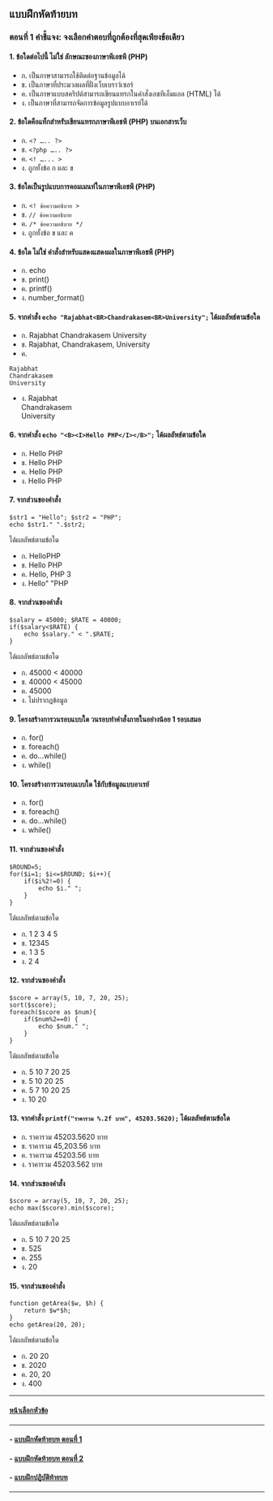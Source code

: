 ## แบบฝึกหัดท้ายบท
### ตอนที่ 1 คำชี้แจง: จงเลือกคำตอบที่ถูกต้องที่สุดเพียงข้อเดียว

#### 1.	ข้อใดต่อไปนี้ ไม่ใช่ ลักษณะของภาษาพีเอชพี (PHP)
* ก. เป็นภาษาสามารถใช้ติดต่อฐานข้อมูลได้			
* ข. เป็นภาษาที่ประมวลผลที่ฝั่งเว็บเบราว์เซอร์
* ค. เป็นภาษาแบบสคริปต์สามารถเขียนแทรกในคำสั่งเอชทีเอ็มแอล (HTML) ได้
* ง. เป็นภาษาที่สามารถจัดการข้อมูลรูปแบบอาเรย์ได้
#### 2.	ข้อใดคือแท็กสำหรับเขียนแทรกภาษาพีเอชพี (PHP) บนเอกสารเว็บ
* ก. ```<? ….. ?>```			
* ข. ```<?php ….. ?>```
* ค. ```<! …... >```			
* ง. ถูกทั้งข้อ ก และ ข
#### 3.	ข้อใดเป็นรูปแบบการคอมเมนท์ในภาษาพีเอชพี (PHP)
* ก. ```<! ข้อความอธิบาย >```		
* ข. ```// ข้อความอธิบาย```
* ค. ```/* ข้อความอธิบาย */```	
* ง. ถูกทั้งข้อ ข และ ค
#### 4.	ข้อใด ไม่ใช่ คำสั่งสำหรับแสดงแสดงผลในภาษาพีเอชพี (PHP)
* ก. echo				
* ข. print()
* ค. printf()				
* ง. number_format()
#### 5.	จากคำสั่ง ```echo "Rajabhat<BR>Chandrakasem<BR>University";``` ได้ผลลัพธ์ตามข้อใด
* ก. Rajabhat Chandrakasem University	
* ข. Rajabhat, Chandrakasem, University
* ค.  
```
Rajabhat 
Chandrakasem 
University
```
* ง. Rajabhat<BR>Chandrakasem<BR>University
#### 6.	จากคำสั่ง ```echo "<B><I>Hello PHP</I></B>";``` ได้ผลลัพธ์ตามข้อใด
* ก. Hello PHP				
* ข. Hello PHP
* ค. Hello PHP				
* ง. Hello PHP
#### 7.	จากส่วนของคำสั่ง
```
$str1 = "Hello"; $str2 = "PHP";
echo $str1." ".$str2;
```
ได้ผลลัพธ์ตามข้อใด
* ก. HelloPHP				
* ข. Hello PHP
* ค. Hello, PHP				3
* ง. Hello" "PHP
#### 8.	จากส่วนของคำสั่ง
```
$salary = 45000; $RATE = 40000;
if($salary<$RATE) {
    echo $salary." < ".$RATE;
}
```
ได้ผลลัพธ์ตามข้อใด
* ก. 45000 < 40000			
* ข. 40000 < 45000
* ค. 45000				
* ง. ไม่ปรากฏข้อมูล
#### 9.	โครงสร้างการวนรอบแบบใด วนรอบทำคำสั่งภายในอย่างน้อย 1 รอบเสมอ
* ก. for()					
* ข. foreach()
* ค. do…while()				
* ง. while()
#### 10. โครงสร้างการวนรอบแบบใด ใช้กับข้อมูลแบบอาเรย์
* ก. for()					
* ข. foreach()
* ค. do…while()				
* ง. while()
#### 11. จากส่วนของคำสั่ง
```
$ROUND=5;
for($i=1; $i<=$ROUND; $i++){
    if($i%2!=0) {
        echo $i." ";
    }
}
```
ได้ผลลัพธ์ตามข้อใด
* ก. 1 2 3 4 5				
* ข. 12345 
* ค. 1 3 5				
* ง. 2 4
#### 12. จากส่วนของคำสั่ง
```
$score = array(5, 10, 7, 20, 25);
sort($score);
foreach($score as $num){
	if($num%2==0) {
   		echo $num." ";
	}
}
```
ได้ผลลัพธ์ตามข้อใด
* ก. 5 10 7 20 25			
* ข. 5 10 20 25
* ค. 5 7 10 20 25			
* ง. 10 20
#### 13. จากคำสั่ง ```printf("ราคารวม %.2f บาท", 45203.5620);``` ได้ผลลัพธ์ตามข้อใด
* ก. ราคารวม 45203.5620 บาท	
* ข. ราคารวม 45,203.56 บาท
* ค. ราคารวม 45203.56 บาท		
* ง. ราคารวม 45203.562 บาท
#### 14. จากส่วนของคำสั่ง
```
$score = array(5, 10, 7, 20, 25);
echo max($score).min($score);
```
ได้ผลลัพธ์ตามข้อใด
* ก. 5 10 7 20 25			
* ข. 525
* ค. 255					
* ง. 20
#### 15. จากส่วนของคำสั่ง
```
function getArea($w, $h) {
  	return $w*$h;
}
echo getArea(20, 20);
```
ได้ผลลัพธ์ตามข้อใด
* ก. 20 20				
* ข. 2020
* ค. 20, 20				
* ง. 400

---
#### [หน้าเลือกหัวข้อ](README.md)
---
#### - [แบบฝึกหัดท้ายบท ตอนที่ 1](0330.md)
#### - [แบบฝึกหัดท้ายบท ตอนที่ 2](0350.md)
#### - [แบบฝึกปฏิบัติท้ายบท](0370.md)
---